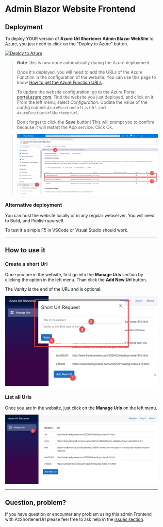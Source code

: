 # Admin Blazor Website Frontend

## Deployment

To deploy YOUR version of **Azure Url Shortener Admin Blazor WebSite** to Azure, you just need to click on the "Deploy to Azure" button.

[![Deploy to Azure](https://aka.ms/deploytoazurebutton)](https://portal.azure.com/?WT.mc_id=urlshortener-github-frbouche#create/Microsoft.Template/uri/https%3A%2F%2Fraw.githubusercontent.com%2FFBoucher%2FAzUrlShortener%2Fmaster%2Fsrc%2FadminTools%2FadminBlazorWebsite%2Fdeployment%2FadminBlazorWebsite-deployAzure.json)

> **Note**: this is now done automatically during the Azure deployment.
>
> Once it's deployed, you will need to add the URLs of the Azure Function in the configuration of the website. You can use this page to know [How to get the Azure Function URLs](https://github.com/FBoucher/AzUrlShortener/blob/master/post-deployment-configuration.md#how-to-get-the-azure-function-urls). 
> 
> To update the website configuration, go to the Azure Portal [portal.azure.com](portal.azure.com). Find the website you just deployed, and click on it. From the left menu, select *Configuration*. Update the value of the config named: `AzureFunctionUrlListUrl` and `AzureFunctionUrlShortenerUrl`.
> 
> Don't forget to click the **Save** button! This will prompt you to confirm because it will restart the App service. Click Ok.

> ![Update App Service Config][portalConfig]

### Alternative deployment

You can host the website locally or in any regular webserver.  You will need to Build, and Publish yourself.  

To test it a simple F5 in VSCode or Visual Studio should work.


---


## How to use it

### Create a short Url

Once you are in the website, first go into the **Manage Urls** section by clicking the option in the left menu. Than click the **Add New Url** button.

The *Vanity* is the end of  the URL and is optional.

![How To Add a Url][adminBlazorWebsite_Add_Url]


### List all Urls

Once you are in the website, just click on the **Manage Urls** on the left menu.

![See Url list][adminBlazorWebsite_Url_list]


---


## Question, problem?

If you have question or encounter any problem using this admin Frontend with AzShortenerUrl please feel free to ask help in the [issues section](https://github.com/FBoucher/AzUrlShortener/issues).


[adminBlazorWebsite_Url_list]: medias/adminBlazorWebsite_Url_list.png
[adminBlazorWebsite_Add_Url]: medias/adminBlazorWebsite_Add_Url.png
[portalConfig]: medias/portalConfig.png
